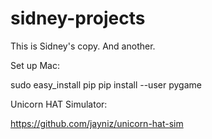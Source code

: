 # sidney-projects

This is Sidney's copy.
And another.

Set up Mac:

sudo easy_install pip
pip install --user pygame


Unicorn HAT Simulator:

https://github.com/jayniz/unicorn-hat-sim
